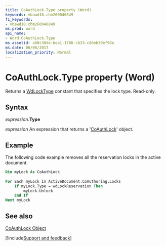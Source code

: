 ```yaml
---
title: CoAuthLock.Type property (Word)
keywords: vbawd10.chm260046849
f1_keywords:
- vbawd10.chm260046849
ms.prod: word
api_name:
- Word.CoAuthLock.Type
ms.assetid: a88c38de-bea1-1766-cb33-c86eb30ef98e
ms.date: 06/08/2017
localization_priority: Normal
---
```



# CoAuthLock.Type property (Word)

Returns a [WdLockType](Word.WdLockType.md) constant that specifies the lock type. Read-only.


## Syntax

_expression_.**Type**

 _expression_ An expression that returns a '[CoAuthLock](Word.CoAuthLock.md)' object.


## Example

The following code example removes all the reservation locks in the active document.


```vb
Dim myLock As CoAuthLock 
 
For Each myLock In ActiveDocument.CoAuthoring.Locks 
    If myLock.Type = wdLockReservation Then 
        myLock.Unlock 
    End If 
Next myLock
```


## See also


[CoAuthLock Object](Word.CoAuthLock.md)

[!include[Support and feedback](~/includes/feedback-boilerplate.md)]